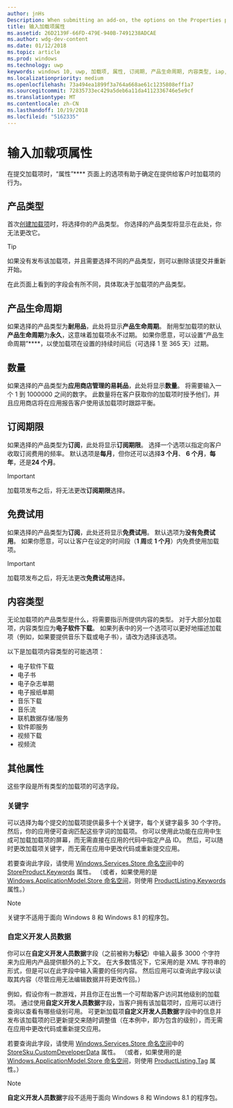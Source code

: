```yaml
---
author: jnHs
Description: When submitting an add-on, the options on the Properties page help determine the behavior of your add-on when offered to customers.
title: 输入加载项属性
ms.assetid: 26D2139F-66FD-479E-940B-7491238ADCAE
ms.author: wdg-dev-content
ms.date: 01/12/2018
ms.topic: article
ms.prod: windows
ms.technology: uwp
keywords: windows 10, uwp, 加载项, 属性, 订阅期, 产品生命周期, 内容类型, iap, 应用内购买, 应用内产品
ms.localizationpriority: medium
ms.openlocfilehash: 73a494ea1899f3a764a668ae61c1235808eff1a7
ms.sourcegitcommit: 72835733ec429a5deb6a11da4112336746e5e9cf
ms.translationtype: MT
ms.contentlocale: zh-CN
ms.lasthandoff: 10/19/2018
ms.locfileid: "5162335"
---
```

# <a name="enter-add-on-properties"></a>输入加载项属性


在提交加载项时，“属性”**** 页面上的选项有助于确定在提供给客户时加载项的行为。

## <a name="product-type"></a>产品类型

首次[创建加载项](set-your-add-on-product-id.md)时，将选择你的产品类型。 你选择的产品类型将显示在此处，你无法更改它。

> [!TIP]
> 如果没有发布该加载项，并且需要选择不同的产品类型，则可以删除该提交并重新开始。

在此页面上看到的字段会有所不同，具体取决于加载项的产品类型。


## <a name="product-lifetime"></a>产品生命周期

如果选择的产品类型为**耐用品**，此处将显示**产品生命周期**。 耐用型加载项的默认**产品生命周期**为**永久**，这意味着加载项永不过期。 如果你愿意，可以设置“产品生命周期”****，以使加载项在设置的持续时间后（可选择 1 至 365 天）过期。


## <a name="quantity"></a>数量

如果选择的产品类型为**应用商店管理的易耗品**，此处将显示**数量**。 将需要输入一个 1 到 1000000 之间的数字。 此数量将在客户获取你的加载项时授予他们，并且应用商店将在应用报告客户使用该加载项时跟踪平衡。


## <a name="subscription-period"></a>订阅期限

如果选择的产品类型为**订阅**，此处将显示**订阅期限**。 选择一个选项以指定向客户收取订阅费用的频率。 默认选项是**每月**，但你还可以选择**3 个月**、 **6 个月**，**每年**，还是**24 个月**。

> [!IMPORTANT]
> 加载项发布之后，将无法更改**订阅期限**选择。


## <a name="free-trial"></a>免费试用

如果选择的产品类型为**订阅**，此处还将显示**免费试用**。 默认选项为**没有免费试用**。 如果你愿意，可以让客户在设定的时间段（**1 周**或 **1 个月**）内免费使用加载项。 

> [!IMPORTANT]
> 加载项发布之后，将无法更改**免费试用**选择。


## <a name="content-type"></a>内容类型

无论加载项的产品类型是什么，将需要指示所提供内容的类型。 对于大部分加载项，内容类型应为**电子软件下载**。 如果列表中的另一个选项可以更好地描述加载项（例如，如果要提供音乐下载或电子书），请改为选择该选项。

以下是加载项内容类型的可能选项：

-   电子软件下载
-   电子书
-   电子杂志单期
-   电子报纸单期
-   音乐下载
-   音乐流
-   联机数据存储/服务
-   软件即服务
-   视频下载
-   视频流


## <a name="additional-properties"></a>其他属性

这些字段是所有类型的加载项的可选字段。

<span id="keywords" />

### <a name="keywords"></a>关键字

可以选择为每个提交的加载项提供最多十个关键字，每个关键字最多 30 个字符。 然后，你的应用便可查询匹配这些字词的加载项。 你可以使用此功能在应用中生成可加载加载项的屏幕，而无需直接在应用的代码中指定产品 ID。 然后，可以随时更改加载项关键字，而无需在应用中更改代码或重新提交应用。

若要查询此字段，请使用 [Windows.Services.Store 命名空间](https://docs.microsoft.com/uwp/api/Windows.Services.Store)中的 [StoreProduct.Keywords](https://docs.microsoft.com/uwp/api/windows.services.store.storeproduct.Keywords) 属性。 （或者，如果使用的是 [Windows.ApplicationModel.Store 命名空间](https://docs.microsoft.com/uwp/api/Windows.ApplicationModel.Store)，则使用 [ProductListing.Keywords](https://docs.microsoft.com/uwp/api/windows.applicationmodel.store.productlisting.Keywords) 属性。）

> [!NOTE]
> 关键字不适用于面向 Windows 8 和 Windows 8.1 的程序包。

<span id="custom-developer-data" />

### <a name="custom-developer-data"></a>自定义开发人员数据

你可以在**自定义开发人员数据**字段（之前被称为**标记**）中输入最多 3000 个字符来为应用内产品提供额外的上下文。 在大多数情况下，它采用的是 XML 字符串的形式，但是可以在此字段中输入需要的任何内容。 然后应用可以查询此字段以读取其内容（尽管应用无法编辑数据并将更改传回。）

例如，假设你有一款游戏，并且你正在出售一个可帮助客户访问其他级别的加载项。 通过使用**自定义开发人员数据**字段，当客户拥有该加载项时，应用可以进行查询以查看有哪些级别可用。 可更新加载项**自定义开发人员数据**字段中的信息并发布该加载项的已更新提交来随时调整值（在本例中，即为包含的级别），而无需在应用中更改代码或重新提交应用。

若要查询此字段，请使用 [Windows.Services.Store 命名空间](https://docs.microsoft.com/uwp/api/Windows.Services.Store)中的 [StoreSku.CustomDeveloperData](https://docs.microsoft.com/uwp/api/windows.services.store.storesku.customdeveloperdata#Windows_Services_Store_StoreSku_CustomDeveloperData) 属性。 （或者，如果使用的是 [Windows.ApplicationModel.Store 命名空间](https://docs.microsoft.com/uwp/api/Windows.ApplicationModel.Store)，则使用 [ProductListing.Tag](https://docs.microsoft.com/uwp/api/windows.applicationmodel.store.productlisting.tag#Windows_ApplicationModel_Store_ProductListing_Tag) 属性。）

> [!NOTE]
> **自定义开发人员数据**字段不适用于面向 Windows 8 和 Windows 8.1 的程序包。

 

 

 
